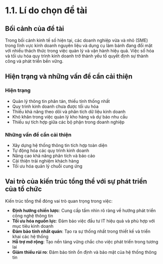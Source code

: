 # 1.1. Lí do chọn đề tài

## Bối cảnh của đề tài

Trong bối cảnh kinh tế số hiện tại, các doanh nghiệp vừa và nhỏ (SME) trong lĩnh vực kinh doanh nguyên liệu và dụng cụ làm bánh đang đối mặt với nhiều thách thức trong việc quản lý và vận hành hiệu quả. Việc số hóa và tối ưu hóa quy trình kinh doanh trở thành yếu tố quyết định sự thành công và phát triển bền vững.

## Hiện trạng và những vấn đề cần cải thiện

### Hiện trạng

- Quản lý thông tin phân tán, thiếu tính thống nhất
- Quy trình kinh doanh chưa được tối ưu hóa
- Thiếu khả năng theo dõi và phân tích dữ liệu kinh doanh
- Khó khăn trong việc quản lý kho hàng và dự báo nhu cầu
- Thiếu sự tích hợp giữa các bộ phận trong doanh nghiệp

### Những vấn đề cần cải thiện

- Xây dựng hệ thống thông tin tích hợp toàn diện
- Tự động hóa các quy trình kinh doanh
- Nâng cao khả năng phân tích và báo cáo
- Cải thiện trải nghiệm khách hàng
- Tối ưu hóa quản lý chuỗi cung ứng

## Vai trò của kiến trúc tổng thể với sự phát triển của tổ chức

Kiến trúc tổng thể đóng vai trò quan trọng trong việc:

- **Định hướng chiến lược**: Cung cấp tầm nhìn rõ ràng về hướng phát triển công nghệ thông tin
- **Tối ưu hóa nguồn lực**: Đảm bảo việc đầu tư IT hiệu quả và phù hợp với mục tiêu kinh doanh
- **Đảm bảo tính nhất quán**: Tạo ra sự thống nhất trong thiết kế và triển khai các hệ thống
- **Hỗ trợ mở rộng**: Tạo nền tảng vững chắc cho việc phát triển trong tương lai
- **Giảm thiểu rủi ro**: Đảm bảo tính ổn định và bảo mật của hệ thống thông tin
